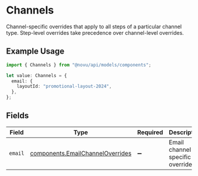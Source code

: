 # Channels

Channel-specific overrides that apply to all steps of a particular channel type. Step-level overrides take precedence over channel-level overrides.

## Example Usage

```typescript
import { Channels } from "@novu/api/models/components";

let value: Channels = {
  email: {
    layoutId: "promotional-layout-2024",
  },
};
```

## Fields

| Field                                                                                | Type                                                                                 | Required                                                                             | Description                                                                          |
| ------------------------------------------------------------------------------------ | ------------------------------------------------------------------------------------ | ------------------------------------------------------------------------------------ | ------------------------------------------------------------------------------------ |
| `email`                                                                              | [components.EmailChannelOverrides](../../models/components/emailchanneloverrides.md) | :heavy_minus_sign:                                                                   | Email channel specific overrides                                                     |
